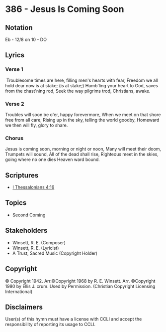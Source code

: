 # 386 - Jesus Is Coming Soon

## Notation

Eb - 12/8 on 10 - DO

## Lyrics

### Verse 1

 Troublesome times are here, filling men's hearts with fear, Freedom we all hold dear now is at stake; (is at stake;) Humb'ling your heart to God, saves from the chast'ning rod, Seek the way pilgrims trod, Christians, awake.

### Verse 2

Troubles will soon be o'er, happy forevermore, When we meet on that shore free from all care; Rising up in the sky, telling the world goodby, Homeward we then will fly, glory to share.

### Chorus

Jesus is coming soon, morning or night or noon, Many will meet their doom, Trumpets will sound, All of the dead shall rise, Righteous meet in the skies, going where no one dies Heaven ward bound. 


## Scriptures

- [I Thessalonians 4:16](https://www.biblegateway.com/passage/?search=I%20Thessalonians%204%3A16)

## Topics

- Second Coming

## Stakeholders

- Winsett, R. E. (Composer)
- Winsett, R. E. (Lyricist)
- A Trust, Sacred Music (Copyright Holder)

## Copyright

© Copyright 1942. Arr.©Copyright 1968 by R. E. Winsett. Arr. ©Copyright 1980 by Ellis J. crum. Used by Permission.
(Christian Copyright Licensing International)

## Disclaimers

User(s) of this hymn must have a license with CCLI and accept the responsibility of reporting its usage to CCLI.

